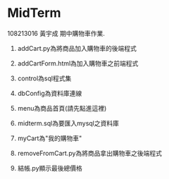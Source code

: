 # MidTerm
108213016 黃宇成 期中購物車作業.

1. addCart.py為將商品加入購物車的後端程式

2. addCartForm.html為加入購物車之前端程式

3. control為sql程式集

4. dbConfig為資料庫連線

5. menu為商品首頁(請先點進這裡)

6. midterm.sql為要匯入mysql之資料庫

7. myCart為"我的購物車"

8. removeFromCart.py為將商品拿出購物車之後端程式

9. 結帳.py顯示最後總價格
